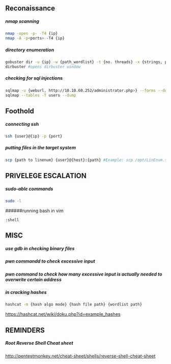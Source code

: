 

## Reconaissance

##### nmap scanning

```bash
nmap -open -p- -T4 {ip}
nmap -A -p<ports> -T4 {ip}
```

##### directory enumeration
```bash
gobuster dir -u {ip} -w {path_wordlist} -t {no. threads} -x {strings, pdf, php, txt, etc.}
dirbuster #opens dirbuster window
```

##### checking for sql injections
```bash
sqlmap -u {weburl, http://10.10.60.252/administrator.php>} --forms --dump --dbms=mysql
sqlmap --tables -T users --dump
```

## Foothold

##### connecting ssh
```bash
ssh {user}@{ip} -p {port} 
```

##### putting files in the target system
```bash
scp {path to linenum} {user}@{host}:{path} #Example: scp /opt/LinEnum.sh pingu@10.10.10.10:/tmp
```

## PRIVELEGE ESCALATION

##### sudo-able commands

```bash
sudo -l
```
######running bash in vim
```
:shell 
```

## MISC

##### use gdb in checking binary files
##### pwn commandd to check excessive input
##### pwn command to check how many excessive input is actually needed to overwrite certain address

##### in cracking hashes
```bash
hashcat -m {hash algo mode} {hash file path} {wordlist path}
```
https://hashcat.net/wiki/doku.php?id=example_hashes

## REMINDERS

##### Root Reverse Shell Cheat sheet
http://pentestmonkey.net/cheat-sheet/shells/reverse-shell-cheat-sheet
